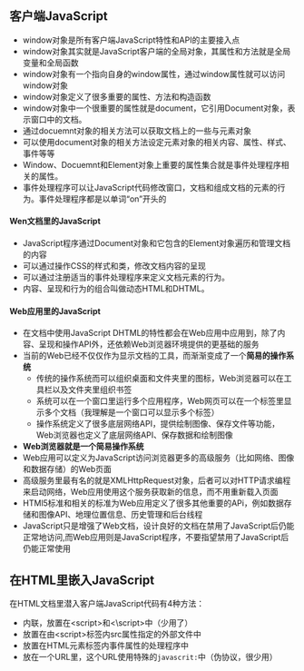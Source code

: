 ## 客户端JavaScript
- window对象是所有客户端JavaScript特性和API的主要接入点
- window对象其实就是JavaScript客户端的全局对象，其属性和方法就是全局变量和全局函数
- window对象有一个指向自身的window属性，通过window属性就可以访问window对象
- window对象定义了很多重要的属性、方法和构造函数
- window对象中一个很重要的属性就是document，它引用Document对象，表示窗口中的文档。
- 通过docuemnt对象的相关方法可以获取文档上的一些与元素对象
- 可以使用document对象的相关方法设定元素对象的相关内容、属性、样式、事件等等
- Window、Docuemnt和Element对象上重要的属性集合就是事件处理程序相关的属性。
- 事件处理程序可以让JavaScript代码修改窗口，文档和组成文档的元素的行为。事件处理程序都是以单词“on”开头的

#### Wen文档里的JavaScript
- JavaScript程序通过Document对象和它包含的Element对象遍历和管理文档的内容
- 可以通过操作CSS的样式和类，修改文档内容的呈现
- 可以通过注册适当的事件处理程序来定义文档元素的行为。
- 内容、呈现和行为的组合叫做动态HTML和DHTML。

#### Web应用里的JavaScript
- 在文档中使用JavaScript DHTML的特性都会在Web应用中应用到，除了内容、呈现和操作API外，还依赖Web浏览器环境提供的更基础的服务
- 当前的Web已经不仅仅作为显示文档的工具，而渐渐变成了一个**简易的操作系统**
    - 传统的操作系统而可以组织桌面和文件夹里的图标，Web浏览器可以在工具栏以及文件夹里组织书签
    - 系统可以在一个窗口里运行多个应用程序，Web网页可以在一个标签里显示多个文档（我理解是一个窗口可以显示多个标签）
    - 操作系统定义了很多底层网络API，提供绘制图像、保存文件等功能，Web浏览器也定义了底层网络API、保存数据和绘制图像
- **Web浏览器就是一个简易操作系统**
- Web应用可以定义为JavaScript访问浏览器更多的高级服务（比如网络、图像和数据存储）的Web页面
- 高级服务里最有名的就是XMLHttpRequest对象，后者可以对HTTP请求编程来启动网络，Web应用使用这个服务获取新的信息，而不用重新载入页面
- HTMl5标准和相关的标准为Web应用定义了很多其他重要的APi，例如数据存储和图像API、地理位置信息、历史管理和后台线程
- JavaScript只是增强了Web文档，设计良好的文档在禁用了JavaScript后仍能正常地访问,而Web应用则是JavaScript程序，不要指望禁用了JavaScript后仍能正常使用

## 在HTML里嵌入JavaScript
在HTML文档里潜入客户端JavaScript代码有4种方法：
- 内联，放置在\<script>和\<\script>中（少用了）
- 放置在由\<script>标签内src属性指定的外部文件中
- 放置在HTML元素标签内事件属性的处理程序中
- 放在一个URL里，这个URL使用特殊的`javascrit:`中（伪协议，很少用）

#### <script>元素内联标签
- JavaScript代码可以以内联的形式出现在HTML文件的<script>标签中
```html
<script>
// JavaScript code
</script>
```
- 若代码中包含了"<"或"&"字符，那么这些字符将被解析为XML标记，若想使用XHTML，最好使用JavaScript代码放入到CDATA部分里
```html
<script><![CDATA[
    // JavaScript代码
]]></script>
```
#### 外部文件中的脚本
- <script>标签中的src可以引用外部的文件
```html
<script src="../../scripts/util.js"></script>
```
- 标签中即使没有内容，结束标签也不能省略，XHTML可以使用简短的<script/>标签
- 使用src属性时，标签之间的内容会忽略，若需要可以在其之间添加代码的补充说明或者版权信息（注意在其中添加非空白字符或者非JS注释文本，HTML5检验器都会报错
- src的优点：
    - 内容与结构分离，简化文档，可一大段删除
    - JS文件可以在多个文档中共用，只需管理一份文档
    - 若JS文件由多个页面共享，只需要下载一次，使用它的第一个页面下载后，随后的页面可以从浏览器缓存中检索它
    - src可以是任意的URL，可以是另一个Web服务器输出的代码，互联网广告依赖与此
    - 可以使用其他网站缓存好的脚本
- 从文档服务器之外的服务器里载入脚本由重要的安全隐患，同源安全策略会阻止一个域文档中的JavaScript脚本与另一个域的内容进行交互。
- 当在页面中更实用给src属性包含一个脚本时，交给了脚本作者完全控制Web页面的权力

#### 脚本类型
- JS时Web的默认脚本类型，<script>标签中不写type属性也没关系
- 若要使用非标准的脚本语言，显示VBScript则需要使用type属性指定脚本的MIME类型
```html
<script type="text/VBScript">
    // 代码
</script>
```
- 老的浏览器也会使用language属性替代type属性，但language属性已经废弃了，不该继续使用
- 当Web浏览器遇到<script>元素中包含不可识别的type属性时，其会解析这个元素但不会尝试显示或者执行它的内容（解析是什么意思？？？）
- 可以使用<script>元素写入文本但不显示或者执行，然后获取其内容，这种方式只能是内联的方式，若src引用的是外部无效的文件，浏览器将会忽略，不下载任何内容

#### HTML中的事件处理程序
- 可以在HTML标签中的事件处理属性中添加JavaScript代码
```html
<input type="checkbox" name="options" value="giftwrap" onchange="order.options.giftwrap = this.checked;">
```

#### URL的JavaScript （p318)
- 部分浏览器（firefox）会执行URL里的代码并返回字符串作为新文档的显示内容
- 部分浏览器（Chrome和Safari）不允许URL像上面那样覆盖当前文档，他们会忽略当前的返回值
- 可以使用void将函数调用结果或者表达式转为undefined值
```js
<a href="javascript: void window.open('about:blank');">打开一个窗口</a>
```
- 书签其实就是一个URL
- 如果书签就是`javascript:`，则保存起来的是一段脚本，叫bookmarklet；可以从菜单或者工具栏启动，对当前文档进行操作
```html
<a href="javascript:
var e = '', r = '';
do {
    /* 输出表达式和结果，并要求输入新的表达式 */
    e = prompt('Expression: ' + e + '\n' + r + '\n', e);
    try { r = 'Result: ' + eval(e);}
    catch(ex) {r = ex}
} while (e);        /* 直到没有输入表达式或者单机了Cancel按钮才会停止，否则一直循环执行*/
void 0;
">
```
- 通过硬编码可以将它另存为可以在任何页面上运行的书签

## JavaScript程序的运行
- 客户端JavaScript程序为Web页面中所包含的所有JavaScript代码组成（上面四个部分的代码）
- 所有这些单独的代码共用同一个全局window对象，可以看到相同的Document对象共享相同的全局函数和变量集合
- 如果一个Web页面包含了一个嵌入的窗体（通常使用<iframe>元素），**嵌入文档中JavaScript代码和被嵌入文档里的JavaScript代码（？？？两者区别**）会有不同的全局变量
- JavaScript由两个阶段：载入文档内容，并执行<script>元素里的代码（内联和外部引用都是）。脚本通常是（不总是）按照文档里出现的顺序执行。JavaScript都是从上往下，按照顺序、循环、条件以及其他控制语句控制的顺序执行。
- 当文档载入完成后，所有的脚本执行完成后，JavaScript进入到第二个阶段。这个阶段是异步的，而且由事件驱动。（事件可以是鼠标点击、键盘活动、网络活动、运行事件和代码错误）
- 事件驱动阶段第一个事件就是load事件，表示文档完全载入。只要Web显示文档，这个事件驱动状态就会一致持续下去。
- 核心JavaScript和客户端JavaScript都有一个单线程执行模型。脚本和事件在同一个时间只能执行一个，没有并发性。

#### 同步、异步和延迟的脚本
- HTML解析器遇到<script>标签时，默认先停止解析以执行脚本，执行完后恢复文档的解析和渲染
- 若<script>引用外部的文件，后面的文档部分在下载和执行脚本之前都不会出现在浏览器中
- 脚本的执行默认都是同步和阻塞的。某些浏览器的<script>标签支持defer和async属性，这些值是布尔值，出现则为true
- defer和asyn属性告诉浏览器不会生成文档内容，让浏览器可以放心地进行解析和渲染文档

```html
<script defer src="ferred.js"></script>
<script async src="asyn.js"></script>
```
- defer属性使得浏览器延迟脚本的执行，直到文档的载入和解析完成
- async属性使得不用在下载脚本时阻塞文档解析，再下载完文档后尽快执行
- 若同时支持defer和asyn，浏览器会遵循asyn
- 延迟的脚本会按它们在文档里出现的顺序执行，异步脚本是在它们载入后执行（我理解是下载后执行，由于下载脚本大小有差别），它们可能会无序执行

#### 事件驱动的JavaScript
- 对于大部分浏览器中的大部分来说，会把一个对象传递给时间处理程序作为参数，那个对象的属性提供了事件的详细信息
- 事件处理函数的返回值有时用来指示函数是否充分处理了事件，以及阻止浏览器执行事件的默认操作
- 有些事件的目标是文档元素，其经常会将触发传递给文档树，这个过程叫做“冒泡”。（例如<button>没有click事件没有处理函数，时间会冒泡到按钮嵌套的容器元素，任何注册在容器元素上的单击事件都会被触发。
- 若想为一个事件注册多个事件处理程序函数，需要用到addEventListener()的方法，允许注册多个监视器

```js
window.addEventListener("load", function() {...}, false); // 第一个参数为事件的名称

// IE8及以前的浏览器中，必须使用一个相似的方法，叫做attachEvent():
window.attchEvent("onload", function(){...});

```

#### 客户端JavaScript的线程模型
- JavaScript语言核心并不包含任何的线程机制，并且客户端JavaScript传统上也没有定义任何的线程机制
- 单线程可以让编程变得简单，编写代码时可以确保两个事件处理程序不会同一时刻运行，操作文档内容时也不必担心其他线程的试图同时修改文档，也不需要担心心锁、死锁和竞态条件
- 单线程意味着程序在实行的时候停止用户的输入，意味着脚本和事件处理程序不能运行太长事件。脚本太长，会让文档后面的内容长时间得不到显示。事件处理程序执行计算密集的任务将会让用户等待过长的事件，导致用户认为浏览器崩溃。
- 若应用程序不得不执行过多的计算，需要考虑告知程序正在运行，浏览器并没有挂起，可以考虑将计算分解为离散的子任务，可以使用setTimeout()和setInterval()的方法在后台运行子任务，同时更新一个进度提示器向用户显示反馈。
- HTML5定义了一种并发的控制方式，叫做“Web worker”，其用于执行计算密集任务而不冻结用户界面的后台线程。

#### 客户端JavaScript的时间线
1. Web浏览器创建Document对象，解析HTML元素和其中的文本，添加Element对象和文本节点到文档中，此时的document.readystate为“loading”
2. 若遇到没有defer或者async的<script>元素时
    1. 会将script元素添加到文档中，然后执行行内脚本或者外部脚本
    2. 在脚本下载（需要时）和执行过程中，解析器暂停，脚本中可以用document.write()来把文档插入到输入流中
    3. 执行完后，解析器恢复，将脚本的内容解析为文档的一部分
3. 当解析器遇到asyn的<script>元素时，边下载脚本，边继续解析文档，脚本会下载后尽快执行。异步脚本禁止使用document.write()方法。
4. 当文档解析完成，document.readystate的状态变为“interactive”
5. 所有的defer的脚本，会按照他们在脚本里出现顺序执行，异步脚本可能会在这个时间执行，延迟脚本能访问完整的文档树，禁止使用document.write()方法
6. 浏览器的DOM内容加载完成后，Document对象会触发DocumentContentLoaded事件，标志着程序执行从同步脚本执行阶段转换到了异步事件驱动阶段。（可能还有异步脚本没有执行完成）（我理解为大概的文档结构加载完毕），这时文档加载完毕，但其他内容没有载入，如图片。
7. 当图片内容的和异步脚本完成载入和执行，document.readystate的状态就变为“complete”，Web浏览器触发Window对象上的load事件
8. 从此刻起，会调用异步事件，以异步响应用户输入事件、网络事件、计算器过期等
- DOMContentLoaded事件所有当时的浏览器都支持
- document.readyState属性当时被大多数的浏览器支持，只是属性的值在浏览器之间有细微的差别
- defer被所有的IE浏览器支持，asyn属性在写此书的时候并不通用

## 兼容性和互用性
Web浏览器时Web应用的操作系统。Web文档和应用在不同的操作系统、浏览器开发商、不同的浏览器版本中查看和运行。写一个健壮的程序在不同的环境中运行，是一个挑战。   
兼容性和互用性问题分为三类：
- 演化：特性被广泛接受变为标准，新特性旧浏览器不支持，要做出抉择
- 不一致：实现同一个功能在不同的浏览器中有所差异，有的支持有的不支持
- bug：每个浏览器都有bug，没有按照规范实现所有客户端的API，需要编写兼容各个浏览器的程序
- Js语言本身是所有浏览器厂商实现实现的，其不是兼容性问题的源头
- 可以使用一些类库解决兼容性问题，
- 使用JavaScript框架的一个重要功能就是其定义了新的客户端API并兼容所有的浏览器

#### 分级浏览器支持
从某种维度对浏览器厂商/版本/操作系统变体进行分级。
- 分级浏览器的A级要通过所有的功能测试
- C级浏览器只需要HTML完整的情况下可用即可，不需要JS和CSS完全正常工作
- 那些不是A级和C级的浏览器称作X级浏览器

#### 功能测试
- 功能测试就是在脚本中添加检测功能是否存在的代码

```js
if (element.addEventListener) {
    // 若功能存在，使用它
    element.addEventListener("keydown", handler, false);
    element.addEventListener("keypress", handler, false);
} 
else if (element.attachEvent) {
    element.attachEvent("onkeydown", handler);
    element.attachEvent("onkeypress", handler);
}
else {
    element.onkeydown = element.onkeypress = handler;
}
```

- 功能测试并不涉及浏览器的开发商和版本
- 功能测试只是测试浏览器是否支持功能，但不能验证功能实现的完整性

#### 怪异模式和标准模式
- IE6发布时，定义了IE5没有的CSS标准特性，为了向后兼容，定义了两种模式：怪异模式和标准模式
- 标准模式或CSS兼容模式中，浏览器遵循CSS标准，在怪异模式中，浏览器表现与IE4和IE5的怪异非标准模式一样。
- 渲染模式的选择依赖于HTML文件顶部的Doctype声明，IE6中打开没有Doctype声明或者打开声明了某些Doctype权限的页面都会使用怪异模式，定义了严格Doctype页面会按照标准模式进行渲染
- 使用document.compatMode属性检测浏览器工作的模式

#### 浏览器测试
- 有时候需要解决某个浏览器中个别的bug或者难题，但是却没有方法检测bug的存在性，这时候就需要检测浏览器的信息，针对浏览器做出对应的处理
- 可使用Navigator对象获取浏览器信息
- 确定当前浏览器的厂商和版本的代码通常叫做浏览器嗅探器或者客户端嗅探器

#### Internet Explorer的条件注释
- 大多数的浏览器兼容性问题都是针对IE浏览器
- IE浏览器支持条件注释，（其他浏览器会将其识别为注释，而IE能够识别条件并执行里面的代码）在处理不兼容性问题时非常有用

```html
<!-- [if IE 6]>
This content is actually inside an HTML comment.
It will only be display in IE 6.
<![endif]-->

<!-- [if lte IE 7]>
This content will only be displayed by IE5, 6 and 7 and earlier.
lte stands for "less than or equal". You can alse use "lt", "gt", and "gte"
<![endif]-->

<!--[if !IE]> <-->
This is normal HTML content, but IE will not display it
because of the comment above and the comment below.
<!--><![endif]-->

This is normal content, displayed by all browsers.

<!-->仅当IE引用excanvs.js库<-->
<!--[if IE]><script src="excanvas.js"></script><![endif]-->
```

- IE中的JS也有条件注释，其以文本`/*@cc_on`开头，以文本`@*/`结束

```js
/*@cc_on
    @if (@_jscript)
    // 该代码位于一条JS注释内但在IE中执行它
    alert("In IE");
    @end
    @*/
```
- 关键字@if、@else和@end划出IE浏览器条件执行的地方。JScript为Microsoft自己的JavaScript解释器的名字，`@_jscript`变量在IE中总是为true

```js
/*@cc_on
    @if (@_jscript)
        // 这里的代码在条件注释语句中，普通的浏览器会将其当成注释，IE却识别条件
        alert('You are using Internet Explorer');
    @else*/
        // 这里的代码不在注释语句中，但在IE的注释语句内
        // 普通浏览器会执行这里的代码，但是IE跳过这里的代码
        alert('You are not using Internet Explorer');
    /*@end
 @*/
 ```
 
 ## 可访问性
 - Web是发布信息的理想工具，而JavaScript程序可以增强对信息的访问。
 - 应该保障有视觉障碍或者肢体困难的用户没办法正确地获取信息。
 - 屏幕阅读器有的能识别JS，但有的不能，所以呈现数据不应该过分依赖JS
 - JS应该用于增加表现力，而不是负责信息的呈现
 - 注意只能使用键盘但不能使用鼠标的用户，事件的发生不应当过分依赖鼠标，应当充分考虑键盘用户（考虑代价）
 
## 安全性
#### JS的限制
- Web浏览器针对恶意代码的第一道防线就是不支持某些功能
    - 客户端JS没有权限写入或删除客户计算机上任意文件或列出任意目录
    - 客户但JS没有通用的网络能力，可以对HTTP协议编程，HTML5有一个用于和指定服务器通信的API，WebSockets
- 第二道防线就是在自己支持的某些功能上施加限制。
    - 只有响应鼠标单击时，才能弹出新的浏览器窗口，避免广告商滥用弹出
    - JS可以关闭自己打开的窗口，但是不允许它不经过用户确定关闭其他的窗口
    - HTML FileUpload的value属性是只读的，避免秘密上传用户的任意文件
    - ** 脚本不能读取从不同浏览器载入的文档的内容，除非这个就是包含该脚本的文档**（？？？？）

#### 同源策略
 - 同源策略负责管理窗口或窗体中的JavaScript代码与其他窗口或帧的交互。脚本只能读取和所属文档来源相同的窗口和文档属性。
 - 文档的来源包含协议、主机以及载入文档的URL窗口。从不同的端口载入的文档具有来源，使用http和使用https协议的文档属于不同的来源，从不同Web浏览器载入的文档具有不同的来源。
 - 脚本的来源与同源策略无关，相关的是脚本所嵌入的文档的来源。来源A主机的脚本嵌入到主机B上的文档，脚本对和所嵌入的文档的来源相同的文档具有控制权(同样来自B主机同样的协议和同样的端口)。脚本若打开一个新的窗口并载入来源自主机B的另一个与嵌入文档来源相同的文档，脚本对这个新的文档具有完全的访问权限。若脚本打开第三个窗口并载入主机C的文档（来源不相同），同源策略就会发挥作用，阻止脚本访问这个文档。
 - 同源策略对不同源的窗口的大部分属性都起作用，尤其对Document的大部分属性而言。如果脚本可以打开不同源的窗口但是不能以任何方式查看窗口的内部。
 - 同源策略应用于使用XMLHttpRequest生成的HTTP请求。这个对象允许客户端JavaScript生成任意的HTTP请求到脚本所属文档的Web服务器，但是不允许脚本和其他的Web服务器通信。
 - 同源策略可以有效地放置脚本窃取私有的信息。若不存在同源策略，恶意代码容易打开一个新的窗口，然后在新的窗口打开正规的网站，然后诱使用户输入密码等信息，而恶意代码可以获取正规窗口的信息，然后发送回服务器。
 
** 不严格的同源策略**
- domain属性设置：使用document的domain属性支持多个域名站点的文档共享，domian使用的字符串必须具有有效的域前缀，domain的初始值是home.example.com，其domain可以设置为example.com但是不可以设置为home.example或者apple.com，另外domain必须要有一个点号，不能把它设置为com或者其他顶级域名
- 跨域资源共享：标准草案用新的`Origin:`请求头和新的Access-Control-Allow-Origin响应头来扩展HTTP。它允许服务器用头信息显式地列出源，或者使用通配符来匹配源并允许任何地址请求文件。
- 跨文档信息：允许一个文档的脚本传递文本信息给另一个文档的脚本。调用Window对象的postMessage()方法，可以异步传递消息事件到窗口的文档(onmessage事件处理程序函数).

#### 脚本化插件和AcitveX空间
- 尽管JavaScript语言和基本的客户端对象模型缺乏大多数恶意代码所需要的文件系统和网络功能，但浏览器上脚本话ActiveX和插件的能力存在着安全性问题。

#### 跨站脚本
- 跨站脚本叫做XSS(Cross-site script)，也就是攻击者像目标站点注入HTML标签或者脚本。
- 如果Web页面动态地产生文档内容，并且这些文档内容是基于用户提交的数据的，并没有通过从中移除任何嵌入的HTML标签来消毒（消除标签的功能），这个Web页面就很容易遭到跨站脚本的攻击。

```js
// 没有消毒，这里将可能会写入脚本
var name = decodeURLComponent(window.location.search.substring(1)) || "";
document.write("hello" + name);
```
- 通常，防止XSS攻击的方式是，在使用任何不可信的数据动态创建文档内容之前，从中移除HTML标签。

```js
// 将尖括号替换为对应的转义字符，消除其标签的作用
name = name.replace(/</g, "&lt;").replace.(/>/g, "&gt;");
```

#### 拒绝服务攻击
- 上面的同源策略和其他的安全限制可以很好地预防恶意代码毁坏数据或者侵犯隐私这种问题。然而它们并不能放置拒绝服务攻击。
- 如果访问了启动JavaScript功能的一个恶意Web站点，这个站点可以使用alert()对话框无限占用浏览器或者用一个无限循环或者没有意义的计算来占用CPu。
- 某些浏览器可以检测到运行很长的脚本并让用户选择终止它们。但是恶意代码还可以使用setInterval()定时运行脚本来占用资源。
- 这个是一个没有意义的攻击，我认为属于损人不利己的攻击手法。

#### 客户端框架
- 使用客户端框架或者类库可以便捷地创建它们的web应用
- 从某种意义来说，类库也是框架，它们对Web浏览器提供的标准的专用的API进行封装，向上提供了更高级的API，更高效地进行客户端开发
- 一旦使用一个框架，就要使用框架提供的API来写代码，高级的API可以简单地完成复杂的功能